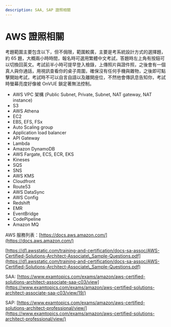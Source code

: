 ```yaml
---
description: SAA, SAP 證照相關
---
```


# AWS 證照相關

考題範圍主要包含以下，但不侷限，範圍較廣，主要是考系統設計方式的選擇題，約 65 題，大概兩小時時間，報名時可選用繁體中文考試，答題時左上角有按鈕可以切換回英文。考試前半小時可提早登入檢錄，上傳照片與證件照，之後會有一個真人與你通話，用視訊查看你的桌子周圍，確保沒有任何手機與雜物，之後即可點擊開始考試，考試時不可以自言自語以及離開座位，不然他會傳訊息告知你，考試時螢幕亮度好像被 OnVUE 鎖定著無法控制。

* AWS VPC 架構 (Public Subnet, Private, Subnet, NAT gateway, NAT instance)
* S3&#x20;
* AWS Athena
* EC2&#x20;
* EBS, EFS, FSx
* Auto Scaling group
* Application load balancer
* API Gateway
* Lambda
* Amazon DynamoDB
* AWS Fargate, ECS, ECR, EKS
* Kineses
* SQS
* SNS
* AWS KMS
* Cloudfront
* Route53
* AWS DataSync
* AWS Config
* Redshift
* EMR
* EventBridge
* CodePipeline
* Amazon MQ

AWS 服務列表：[https://docs.aws.amazon.com/](https://docs.aws.amazon.com/)

[https://d1.awsstatic.com/training-and-certification/docs-sa-assoc/AWS-Certified-Solutions-Architect-Associate\_Sample-Questions.pdf](https://d1.awsstatic.com/training-and-certification/docs-sa-assoc/AWS-Certified-Solutions-Architect-Associate\_Sample-Questions.pdf)

SAA: [https://www.examtopics.com/exams/amazon/aws-certified-solutions-architect-associate-saa-c03/view](https://www.examtopics.com/exams/amazon/aws-certified-solutions-architect-associate-saa-c03/view/19/)

SAP: [https://www.examtopics.com/exams/amazon/aws-certified-solutions-architect-professional/view/](https://www.examtopics.com/exams/amazon/aws-certified-solutions-architect-professional/view/)
